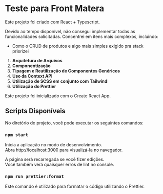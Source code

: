 # Teste para Front Matera

Este projeto foi criado com React + Typescript.

Devido ao tempo disponível, não consegui implementar todas as funcionalidades solicitadas. Concentrei em itens mais complexos, incluindo:

- Como o CRUD de produtos e algo mais simples exigido pra stack priorizei

1. **Arquitetura de Arquivos**
2. **Componentização**
3. **Tipagem e Reutilização de Componentes Genéricos**
4. **Uso da Context API**
5. **Utilização de SCSS em conjunto com Tailwind**
6. **Utilização do Prettier**


Este projeto foi inicializado com o Create React App.

## Scripts Disponíveis

No diretório do projeto, você pode executar os seguintes comandos:

### `npm start`

Inicia a aplicação no modo de desenvolvimento.\
Abra [http://localhost:3000](http://localhost:3000) para visualizá-la no navegador.

A página será recarregada se você fizer edições.\
Você também verá quaisquer erros de lint no console.

### `npm run prettier:format`

Este comando é utilizado para formatar o código utilizando o Prettier.
